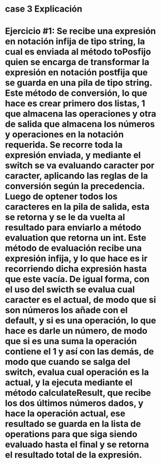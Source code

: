 # case 3 Explicación 

# Ejercicio #1: Se recibe una expresión en notación infija de tipo string, la cual es enviada al método toPosfijo quien se encarga de transformar la expresión en notación postfija que se guarda en una pila de tipo string. Este método de conversión, lo que hace es crear primero dos listas, 1 que almacena las operaciones y otra de salida que almacena los números y operaciones en la notación requerida. Se recorre toda la expresión enviada, y mediante el switch se va evaluando caracter por caracter, aplicando las reglas de la conversión según la precedencia. Luego de optener todos los caracteres en la pila de salida, esta se retorna y se le da vuelta al resultado para enviarlo a método evaluation que retorna un int. Este método de evaluación recibe una expresión infija, y lo que hace es ir recorriendo dicha expresión hasta que este vacía. De igual forma, con el uso del swicth se evalua cual caracter es el actual, de modo que si son números los añade con el default, y si es una operación, lo que hace es darle un número, de modo que si es una suma la operación contiene el 1 y así con las demás, de modo que cuando se salga del switch, evalua cual operación es la actual, y la ejecuta mediante el método calculateResult, que recibe los dos últimos  números dados, y hace la operación actual, ese resultado se guarda en la lista de operations para que siga siendo evaluado hasta el final y se retorna el resultado total de la expresión.
